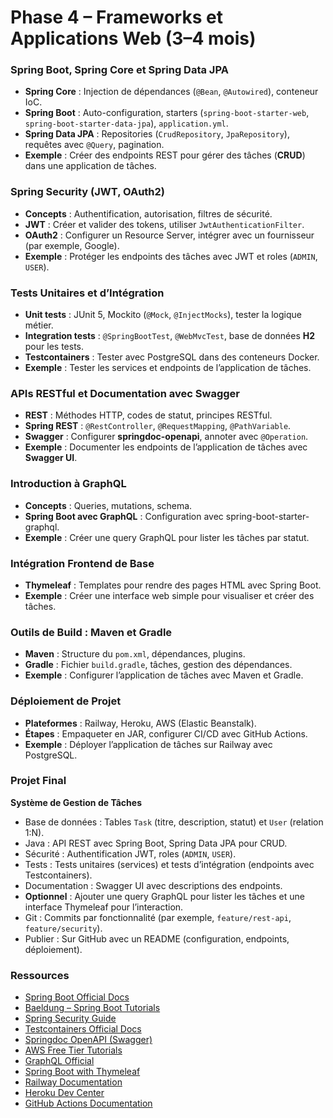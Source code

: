 # Phase 4 – Frameworks et Applications Web (3–4 mois)

### Spring Boot, Spring Core et Spring Data JPA
- **Spring Core** : Injection de dépendances (`@Bean`, `@Autowired`), conteneur IoC.  
- **Spring Boot** : Auto-configuration, starters (`spring-boot-starter-web`, `spring-boot-starter-data-jpa`), `application.yml`.  
- **Spring Data JPA** : Repositories (`CrudRepository`, `JpaRepository`), requêtes avec `@Query`, pagination.  
- **Exemple** : Créer des endpoints REST pour gérer des tâches (**CRUD**) dans une application de tâches.  

### Spring Security (JWT, OAuth2)
- **Concepts** : Authentification, autorisation, filtres de sécurité.  
- **JWT** : Créer et valider des tokens, utiliser `JwtAuthenticationFilter`.  
- **OAuth2** : Configurer un Resource Server, intégrer avec un fournisseur (par exemple, Google).  
- **Exemple** : Protéger les endpoints des tâches avec JWT et roles (`ADMIN`, `USER`).  

### Tests Unitaires et d’Intégration
- **Unit tests** : JUnit 5, Mockito (`@Mock`, `@InjectMocks`), tester la logique métier.  
- **Integration tests** : `@SpringBootTest`, `@WebMvcTest`, base de données **H2** pour les tests.  
- **Testcontainers** : Tester avec PostgreSQL dans des conteneurs Docker.  
- **Exemple** : Tester les services et endpoints de l’application de tâches.  

### APIs RESTful et Documentation avec Swagger
- **REST** : Méthodes HTTP, codes de statut, principes RESTful.  
- **Spring REST** : `@RestController`, `@RequestMapping`, `@PathVariable`.  
- **Swagger** : Configurer **springdoc-openapi**, annoter avec `@Operation`.  
- **Exemple** : Documenter les endpoints de l’application de tâches avec **Swagger UI**.  

### Introduction à GraphQL
- **Concepts** : Queries, mutations, schema.  
- **Spring Boot avec GraphQL** : Configuration avec spring-boot-starter-graphql.  
- **Exemple** : Créer une query GraphQL pour lister les tâches par statut.  

### Intégration Frontend de Base
- **Thymeleaf** : Templates pour rendre des pages HTML avec Spring Boot.  
- **Exemple** : Créer une interface web simple pour visualiser et créer des tâches.  

### Outils de Build : Maven et Gradle
- **Maven** : Structure du `pom.xml`, dépendances, plugins.  
- **Gradle** : Fichier `build.gradle`, tâches, gestion des dépendances.  
- **Exemple** : Configurer l’application de tâches avec Maven et Gradle.  

### Déploiement de Projet
- **Plateformes** : Railway, Heroku, AWS (Elastic Beanstalk).  
- **Étapes** : Empaqueter en JAR, configurer CI/CD avec GitHub Actions.  
- **Exemple** : Déployer l’application de tâches sur Railway avec PostgreSQL.  

### Projet Final
**Système de Gestion de Tâches**  
- Base de données : Tables `Task` (titre, description, statut) et `User` (relation 1:N).  
- Java : API REST avec Spring Boot, Spring Data JPA pour CRUD.  
- Sécurité : Authentification JWT, roles (`ADMIN`, `USER`).  
- Tests : Tests unitaires (services) et tests d’intégration (endpoints avec Testcontainers).  
- Documentation : Swagger UI avec descriptions des endpoints.  
- **Optionnel** : Ajouter une query GraphQL pour lister les tâches et une interface Thymeleaf pour l’interaction.  
- Git : Commits par fonctionnalité (par exemple, `feature/rest-api`, `feature/security`).  
- Publier : Sur GitHub avec un README (configuration, endpoints, déploiement).  

### Ressources
- [Spring Boot Official Docs](https://spring.io/projects/spring-boot)  
- [Baeldung – Spring Boot Tutorials](https://www.baeldung.com/spring-boot)  
- [Spring Security Guide](https://spring.io/guides/topicals/spring-security-architecture)  
- [Testcontainers Official Docs](https://testcontainers.org/)  
- [Springdoc OpenAPI (Swagger)](https://springdoc.org/)  
- [AWS Free Tier Tutorials](https://aws.amazon.com/free/)  
- [GraphQL Official](https://graphql.org/learn/)  
- [Spring Boot with Thymeleaf](https://spring.io/guides/gs/serving-web-content/)  
- [Railway Documentation](https://docs.railway.app/)  
- [Heroku Dev Center](https://devcenter.heroku.com/)  
- [GitHub Actions Documentation](https://docs.github.com/en/actions)  